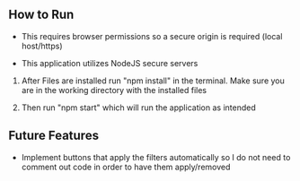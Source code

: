 ## How to Run 

* This requires browser permissions so a secure origin is required (local host/https)

* This application utilizes NodeJS secure servers 

1. After Files are installed run "npm install" in the terminal. Make sure you are in the working directory with the installed files

2. Then run "npm start" which will run the application as intended 

## Future Features 
* Implement buttons that apply the filters automatically so I do not need to comment out code in order to have them apply/removed 